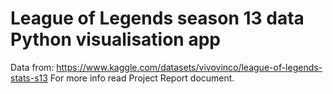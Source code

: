 # League of Legends season 13 data Python visualisation app
Data from: https://www.kaggle.com/datasets/vivovinco/league-of-legends-stats-s13
For more info read Project Report document.
